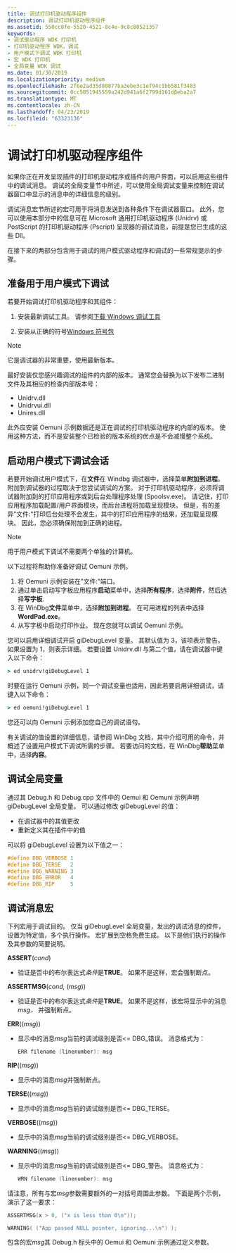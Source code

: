```yaml
---
title: 调试打印机驱动程序组件
description: 调试打印机驱动程序组件
ms.assetid: 550cc8fe-5520-4521-8c4e-9c8c80521357
keywords:
- 调试驱动程序 WDK 打印机
- 打印机驱动程序 WDK，调试
- 用户模式下调试 WDK 打印机
- 宏 WDK 打印机
- 全局变量 WDK 调试
ms.date: 01/30/2019
ms.localizationpriority: medium
ms.openlocfilehash: 2fbe2ad35d80877ba3ebe3c1ef94c1bb581f3483
ms.sourcegitcommit: 0cc5051945559a242d941a6f2799d161d8eba2a7
ms.translationtype: MT
ms.contentlocale: zh-CN
ms.lasthandoff: 04/23/2019
ms.locfileid: "63323136"
---
```

# <a name="debugging-printer-driver-components"></a>调试打印机驱动程序组件

如果你正在开发呈现插件的打印机驱动程序或插件的用户界面，可以启用这些组件中的调试消息。 调试的全局变量节中所述，可以使用全局调试变量来控制在调试器窗口中显示的消息中的详细信息的级别。

调试消息宏节所述的宏可用于将消息发送到各种条件下在调试器窗口。 此外，您可以使用本部分中的信息可在 Microsoft 通用打印机驱动程序 (Unidrv) 或 PostScript 的打印机驱动程序 (Pscript) 呈现器的调试消息，前提是您已生成的这些 Dll。

在接下来的两部分包含用于调试的用户模式驱动程序和调试的一些常规提示的步骤。

## <a name="preparing-for-user-mode-debugging"></a>准备用于用户模式下调试

若要开始调试打印机驱动程序和其组件：

1. 安装最新调试工具。 请参阅[下载 Windows 调试工具](https://docs.microsoft.com/windows-hardware/drivers/debugger/debugger-download-tools)

1. 安装从正确的符号[Windows 符号包](https://docs.microsoft.com/windows-hardware/drivers/debugger/debugger-download-symbols)

> [!NOTE]
> 它是调试器的非常重要，使用最新版本。

最好安装仅您感兴趣调试的组件的内部的版本。 通常您会替换为以下发布二进制文件及其相应的检查内部版本号：

- Unidrv.dll
- Unidrvui.dll
- Unires.dll

此外应安装 Oemuni 示例数据还是正在调试的打印机驱动程序的内部的版本。 使用这种方法，而不是安装整个已检验的版本系统的优点是不会减慢整个系统。

## <a name="starting-a-user-mode-debugging-session"></a>启动用户模式下调试会话

若要开始调试用户模式下，在**文件**在 Windbg 调试器中，选择菜单**附加到进程**。 附加到调试器的过程取决于您尝试调试的方案。 对于打印机驱动程序，必须将调试器附加到的打印应用程序或到后台处理程序处理 (Spoolsv.exe)。 请记住，打印应用程序加载配置/用户界面模块，而后台进程将加载呈现模块。 但是，有的差异"文件:"打印后台处理不会发生，其中的打印应用程序的结果，还加载呈现模块。 因此，您必须确保附加到正确的进程。

> [!NOTE]
> 用于用户模式下调试不需要两个单独的计算机。

以下过程将帮助你准备好调试 Oemuni 示例。

1. 将 Oemuni 示例安装在"文件:"端口。
1. 通过单击启动写字板应用程序**启动**菜单中，选择**所有程序**，选择**附件**，然后选择**写字板**.
1. 在 WinDbg**文件**菜单中，选择**附加到进程**。 在可用进程的列表中选择**WordPad.exe**。
1. 从写字板中启动打印作业。 现在您就可以调试 Oemuni 示例。

您可以启用详细调试开启 giDebugLevel 变量。 其默认值为 3，该项表示警告。 如果设置为 1，则表示详细。 若要设置 Unidrv.dll 与第二个值，请在调试器中键入以下命令：

```cmd
> ed unidrv!giDebugLevel 1
```

时要在运行 Oemuni 示例，同一个调试变量也适用，因此若要启用详细调试，请键入以下命令：

```cmd
> ed oemuni!giDebugLevel 1
```

您还可以向 Oemuni 示例添加您自己的调试语句。

有关调试的值设置的详细信息，请参阅 WinDbg 文档，其中介绍可用的命令，并概述了设置用户模式下调试所需的步骤。 若要访问的文档，在 WinDbg**帮助**菜单中，选择**内容**。

## <a name="global-debug-variable"></a>调试全局变量

通过其 Debug.h 和 Debug.cpp 文件中的 Oemui 和 Oemuni 示例声明 giDebugLevel 全局变量。 可以通过修改 giDebugLevel 的值：

- 在调试器中的其值更改
- 重新定义其在插件中的值

可以将 giDebugLevel 设置为以下值之一：

```cpp
#define DBG_VERBOSE 1
#define DBG_TERSE   2
#define DBG_WARNING 3
#define DBG_ERROR   4
#define DBG_RIP     5
```

## <a name="debug-message-macros"></a>调试消息宏

下列宏用于调试目的。 仅当 giDebugLevel 全局变量，发出的调试消息的控件，设置为特定值，多个执行操作。 宏扩展到空格免费生成。 以下是他们执行的操作及其参数的简要说明。

**ASSERT**(*cond*)

- 验证是否中的布尔表达式*条件*是**TRUE**。 如果不是这样，宏会强制断点。

**ASSERTMSG**(*cond,* (*msg*))

- 验证是否中的布尔表达式*条件*是**TRUE**。 如果不是这样，该宏将显示中的消息*msg，* 并强制断点。

**ERR**((*msg*))

- 显示中的消息*msg*当前的调试级别是否&lt;= DBG\_错误。 消息格式为：

    ```cpp
    ERR filename (linenumber): msg
    ```

**RIP**((*msg*))

- 显示中的消息*msg*并强制断点。

**TERSE**((*msg*))

- 显示中的消息*msg*当前的调试级别是否&lt;= DBG\_TERSE。

**VERBOSE**((*msg*))

- 显示中的消息*msg*当前的调试级别是否&lt;= DBG\_VERBOSE。

**WARNING**((*msg*))

- 显示中的消息*msg*当前的调试级别是否&lt;= DBG\_警告。 消息格式为：

    ```cpp
    WRN filename (linenumber): msg
    ```

请注意，所有与宏*msg*参数需要额外的一对括号周围此参数。 下面是两个示例，演示了这一要求：

```cpp
ASSERTMSG(x > 0, ("x is less than 0\n"));
```

```cpp
WARNING( ("App passed NULL pointer, ignoring...\n") );
```

包含的宏*msg*其 Debug.h 标头中的 Oemui 和 Oemuni 示例通过定义参数。
